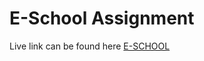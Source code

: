 # E-School Assignment

Live link can be found here [E-SCHOOL](https://aam-himel.github.io/e-school/)
